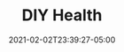 ---
title: "DIY Health"
date: 2021-02-02T23:39:27-05:00
draft: false
images:
- "img/wildwoodhealth.com_diy.jpg"
link: "/ww-diy-health/"
categories:
- "Svelte"
- "Linux"
- "NGINX"
---